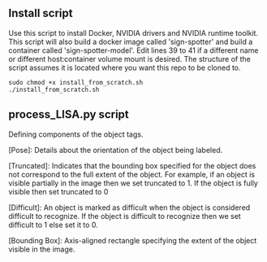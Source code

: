 ## Install script
Use this script to install Docker, NVIDIA drivers and NVIDIA runtime toolkit. This script will also build a docker image called 'sign-spotter' and build a container called 'sign-spotter-model'. Edit lines 39 to 41 if a different name or different host:container volume mount is desired. The structure of the script assumes it is located where you want this repo to be cloned to.

    sudo chmod +x install_from_scratch.sh
    ./install_from_scratch.sh
    
    
 ## process_LISA.py script
 
 Defining components of the object tags.
   
  [Pose]: 
            Details about the orientation of the object being labeled.
            
            
  [Truncated]:
            Indicates that the bounding box specified for the object does 
            not correspond to the full extent of the object. For example, 
            if an object is visible partially in the image then we set truncated 
            to 1. If the object is fully visible then set truncated to 0
            

 [Difficult]:
            An object is marked as difficult when the object is considered 
            difficult to recognize. If the object is difficult to recognize 
            then we set difficult to 1 else set it to 0. 
            
            
 [Bounding Box]:
            Axis-aligned rectangle specifying the extent of the object visible in the image.
